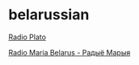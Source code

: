 # belarussian

[Radio Plato](https://azura.radioplato.by/radio/8000/radio.mp3)

[Radio Maria Belarus - Радыё Марыя](https://server.radiorm.by:8443/aac)


